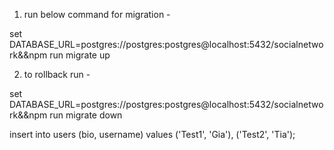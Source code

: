 1. run below command for migration -

set DATABASE_URL=postgres://postgres:postgres@localhost:5432/socialnetwork&&npm run migrate up

2. to rollback run -

set DATABASE_URL=postgres://postgres:postgres@localhost:5432/socialnetwork&&npm run migrate down

insert into users (bio, username)
values
('Test1', 'Gia'),
('Test2', 'Tia');
